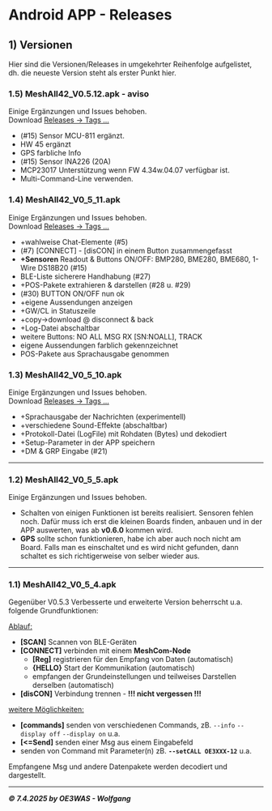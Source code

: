 # Android APP - Releases

## 1) Versionen
Hier sind die Versionen/Releases in umgekehrter Reihenfolge aufgelistet, dh. die neueste Version steht als erster Punkt hier.

### 1.5) MeshAll42_V0.5.12.apk - aviso
Einige Ergänzungen und Issues behoben.  
Download [Releases -> Tags ...](https://github.com/karamo/MeshAll42_MIT-AI2/releases/tag/v0.5.12)  
* (#15) Sensor MCU-811 ergänzt.
* HW 45 ergänzt
* GPS farbliche Info
* (#15) Sensor INA226 (20A)
* MCP23017 Unterstützung wenn FW 4.34w.04.07 verfügbar ist.
* Multi-Command-Line verwenden.


### 1.4) MeshAll42_V0_5_11.apk
Einige Ergänzungen und Issues behoben.  
Download [Releases -> Tags ...](https://github.com/karamo/MeshAll42_MIT-AI2/releases/tag/v0.5.11)  
* +wahlweise Chat-Elemente (#5)
* (#7) [CONNECT] - [disCON] in einem Button zusammengefasst
* **+Sensoren** Readout & Buttons ON/OFF: BMP280, BME280, BME680, 1-Wire DS18B20 (#15)
* BLE-Liste sicherere Handhabung (#27)
* +POS-Pakete extrahieren & darstellen (#28 u. #29)
* (#30) BUTTON ON/OFF nun ok
* +eigene Aussendungen anzeigen
* +GW/CL in Statuszeile
* +copy->download @ disconnect & back
* +Log-Datei abschaltbar
* weitere Buttons: NO ALL MSG RX [SN:NOALL], TRACK
* eigene Aussendungen farblich gekennzeichnet
* POS-Pakete aus Sprachausgabe genommen

### 1.3) MeshAll42_V0_5_10.apk
Einige Ergänzungen und Issues behoben.  
Download [Releases -> Tags ...](https://github.com/karamo/MeshAll42_MIT-AI2/releases/tag/v0.5.10)  
* +Sprachausgabe der Nachrichten (experimentell)
* +verschiedene Sound-Effekte (abschaltbar)
* +Protokoll-Datei (LogFile) mit Rohdaten (Bytes) und dekodiert
* +Setup-Parameter in der APP speichern
* +DM & GRP Eingabe (#21)
___
### 1.2) MeshAll42_V0_5_5.apk
Einige Ergänzungen und Issues behoben.  
* Schalten von einigen Funktionen ist bereits realisiert. Sensoren fehlen noch. Dafür muss ich erst die kleinen Boards finden, anbauen und in der APP auswerten, was ab **v0.6.0** kommen wird.
* **GPS** sollte schon funktionieren, habe ich aber auch noch nicht am Board. Falls man es einschaltet und es wird nicht gefunden, dann schaltet es sich richtigerweise von selber wieder aus.
___
### 1.1) MeshAll42_V0_5_4.apk
Gegenüber V0.5.3 Verbesserte und erweiterte Version beherrscht u.a. folgende Grundfunktionen:

<ins>Ablauf:</ins>  
* **[SCAN]** Scannen von BLE-Geräten
* **[CONNECT]** verbinden mit einem **MeshCom-Node**
  * **[Reg]** registrieren für den Empfang von Daten (automatisch)
  * **{HELLO}** Start der Kommunikation (automatisch)
  * empfangen der Grundeinstellungen und teilweises Darstellen derselben (automatisch)
* **[disCON]** Verbindung trennen - **!!! nicht vergessen !!!**

<ins>weitere Möglichkeiten:</ins>
* **[commands]** senden von verschiedenen Commands, zB. `--info` `--display off` `--display on` u.a.
* **[<=Send]** senden einer Msg aus einem Eingabefeld
* senden von Command mit Parameter(n) zB. **`--setCALL OE3XXX-12`** u.a.

Empfangene Msg und andere Datenpakete werden decodiert und dargestellt.

___
***:copyright: 7.4.2025 by OE3WAS - Wolfgang***
